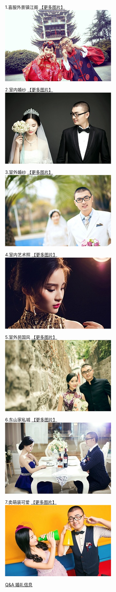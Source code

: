 1.喜服外景镇江阁 [【更多图片】](http://yuzidong.github.io/photo_a)   
![a](https://github.com/yuzidong/photolist/blob/master/images/a.jpg?raw=true)  
  
2.室内婚纱 [【更多图片】](http://yuzidong.github.io/photo_b)  
![b](https://github.com/yuzidong/photolist/blob/master/images/b.jpg?raw=true)   
  
3.室外婚纱 [【更多图片】](http://yuzidong.github.io/photo_d)   
![d](https://github.com/yuzidong/photolist/blob/master/images/d.jpg?raw=true)  
  
4.室内艺术照 [【更多图片】](http://yuzidong.github.io/photo_e)     
![e](https://github.com/yuzidong/photolist/blob/master/images/e.jpg?raw=true)   
  
5.室外民国风 [【更多图片】](http://yuzidong.github.io/photo_f)    
![f](https://github.com/yuzidong/photolist/blob/master/images/f.jpg?raw=true)   
  
6.东山家私城 [【更多图片】](http://yuzidong.github.io/photo_g)   
![g](https://github.com/yuzidong/photolist/blob/master/images/g.jpg?raw=true)     
  
7.卖萌装可爱 [【更多图片】](http://yuzidong.github.io/photo_h)  
![h](https://github.com/yuzidong/photolist/blob/master/images/h.jpg?raw=true)  
  
[Q&A 婚礼信息](http://yuzidong.github.io/wedding/)
